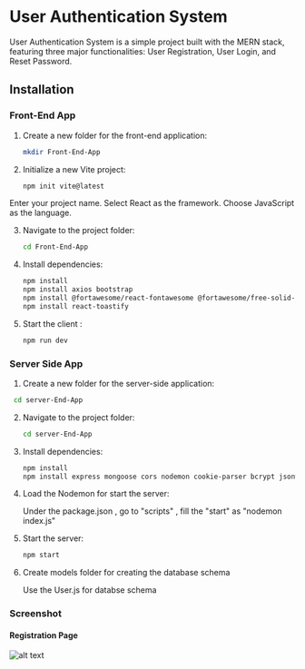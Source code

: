 # User Authentication System

User Authentication System is a simple project built with the MERN stack, featuring three major functionalities: User Registration, User Login, and Reset Password.

## Installation

### Front-End App

1. Create a new folder for the front-end application:

    ```bash
   mkdir Front-End-App
   
2. Initialize a new Vite project:

    ```bash
   npm init vite@latest
    ```

Enter your project name.
Select React as the framework.
Choose JavaScript as the language.

3. Navigate to the project folder:

     ```bash
   cd Front-End-App

4. Install dependencies:

    ```bash
    npm install
    npm install axios bootstrap
    npm install @fortawesome/react-fontawesome @fortawesome/free-solid-svg-icons
    npm install react-toastify
    ```

5. Start the client : 

    ```bash
    npm run dev    
    ```

### Server Side App

1. Create a new folder for the server-side application:

  ```bash
   cd server-End-App
   ```

2. Navigate to the project folder:

    ```bash
   cd server-End-App
   ```

3. Install dependencies:

    ```bash
    npm install
    npm install express mongoose cors nodemon cookie-parser bcrypt jsonwebtoken
    ```


4. Load the Nodemon for start the server:

    Under the package.json , go to "scripts" , fill the "start" as "nodemon index.js"


5. Start the server:

    ```bash
    npm start
    ```


6. Create models folder for creating the database schema

    Use the User.js for databse schema




### Screenshot


#### Registration Page
![alt text](ScreenShot\register.png)
